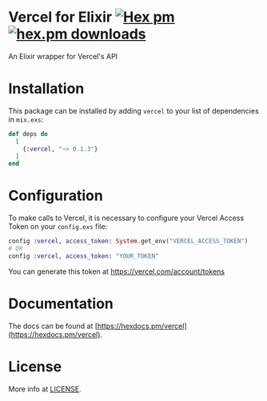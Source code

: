 # Vercel for Elixir [![Hex pm](https://img.shields.io/hexpm/v/vercel.svg?style=flat)](https://hex.pm/packages/vercel) [![hex.pm downloads](https://img.shields.io/hexpm/dt/vercel.svg?style=flat)](https://hex.pm/packages/vercel)

An Elixir wrapper for Vercel's API

# Installation

This package can be installed by adding `vercel` to your list of dependencies in `mix.exs`:

```elixir
def deps do
  [
    {:vercel, "~> 0.1.3"}
  ]
end
```

# Configuration

To make calls to Vercel, it is necessary to configure your Vercel Access Token on your `config.exs` file:

```elixir
config :vercel, access_token: System.get_env("VERCEL_ACCESS_TOKEN")
# OR
config :vercel, access_token: "YOUR_TOKEN"
```

You can generate this token at https://vercel.com/account/tokens

# Documentation

The docs can be found at [https://hexdocs.pm/vercel](https://hexdocs.pm/vercel).

# License

More info at [LICENSE](LICENSE).
